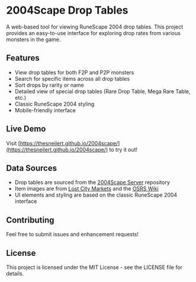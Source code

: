 # 2004Scape Drop Tables

A web-based tool for viewing RuneScape 2004 drop tables. This project provides an easy-to-use interface for exploring drop rates from various monsters in the game.

## Features

- View drop tables for both F2P and P2P monsters
- Search for specific items across all drop tables
- Sort drops by rarity or name
- Detailed view of special drop tables (Rare Drop Table, Mega Rare Table, etc.)
- Classic RuneScape 2004 styling
- Mobile-friendly interface

## Live Demo

Visit [https://thesneilert.github.io/2004scape/](https://thesneilert.github.io/2004scape/) to try it out!

## Data Sources

- Drop tables are sourced from the [2004Scape Server](https://github.com/2004Scape/Server) repository
- Item images are from [Lost City Markets](https://lostcity.markets/img/items/) and the [OSRS Wiki](https://oldschool.runescape.wiki/)
- UI elements and styling are based on the classic RuneScape 2004 interface

## Contributing

Feel free to submit issues and enhancement requests!

## License

This project is licensed under the MIT License - see the LICENSE file for details. 